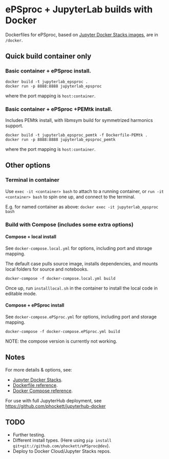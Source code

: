 # ePSproc + JupyterLab builds with Docker

Dockerfiles for ePSproc, based on [Jupyter Docker Stacks images](https://jupyter-docker-stacks.readthedocs.io/en/latest/index.html), are in `/docker`.


## Quick build container only

### Basic container + ePSproc install.

```
docker build -t jupyterlab_epsproc .
docker run -p 8888:8888 jupyterlab_epsproc
```

where the port mapping is `host:container`.


### Basic container + ePSproc +PEMtk install.

Includes PEMtk install, with libmsym build for symmetrized harmonics support.

```
docker build -t jupyterlab_epsproc_pemtk -f Dockerfile-PEMtk .
docker run -p 8888:8888 jupyterlab_epsproc_pemtk
```

where the port mapping is `host:container`.


## Other options

### Terminal in container

Use `exec -it <container> bash` to attach to a running container, or `run -it <container> bash` to spin one up, and connect to the terminal.

E.g. for named container as above: `docker exec -it jupyterlab_epsproc bash`


### Build with Compose (includes some extra options)

#### Compose + local install

See `docker-compose.local.yml` for options, including port and storage mapping.

The default case pulls source image, installs dependencies, and mounts local folders for source and notebooks.

```
docker-compose -f docker-compose.local.yml build
```

Once up, run `installlocal.sh` in the container to install the local code in editable mode.


#### Compose + ePSproc install

See `docker-compose.ePSproc.yml` for options, including port and storage mapping.

```
docker-compose -f docker-compose.ePSproc.yml build
```

NOTE: the compose version is currently not working.


## Notes

For more details & options, see:

- [Jupyter Docker Stacks](https://jupyter-docker-stacks.readthedocs.io/en/latest/using/running.html).
- [Dockerfile reference](https://docs.docker.com/engine/reference/builder/).
- [Docker Compose reference](https://docs.docker.com/compose/compose-file/compose-file-v3/).

For use with full JupyterHub deployment, see https://github.com/phockett/jupyterhub-docker


## TODO

- Further testing.
- Different install types. (Here using `pip install git+git://github.com/phockett/ePSproc@dev`).
- Deploy to Docker Cloud/Jupyter Stacks repos.
